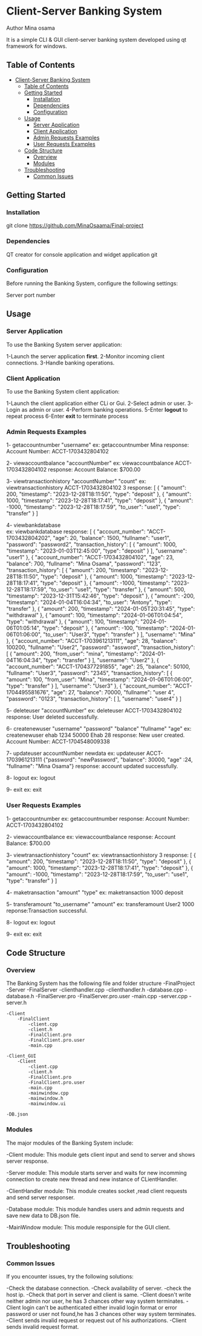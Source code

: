 # Client-Server Banking System

Author Mina osama

It is a simple CLI & GUI client-server banking system developed using qt framework for windows.

## Table of Contents

- [Client-Server Banking System](#client-server-banking-system)
  - [Table of Contents](#table-of-contents)
  - [Getting Started](#getting-started)
    - [Installation](#installation)
    - [Dependencies](#dependencies)
    - [Configuration](#configuration)
  - [Usage](#usage)
    - [Server Application](#server-application)
    - [Client Application](#client-application)
    - [Admin Requests Examples](#admin-requests-examples)
    - [User Requests Examples](#user-requests-examples)
  - [Code Structure](#code-structure)
    - [Overview](#overview)
    - [Modules](#modules)
  - [Troubleshooting](#troubleshooting)
    - [Common Issues](#common-issues)

## Getting Started

### Installation

git clone <https://github.com/MinaOsaama/Final-project>

### Dependencies

QT creator for console application and widget application
git

### Configuration

Before running the Banking System, configure the following settings:

Server port number

## Usage

### Server Application

To use the Banking System server application:

1-Launch the server application **first**.
2-Monitor incoming client connections.
3-Handle banking operations.

### Client Application

To use the Banking System client application:

1-Launch the client application either CLi or Gui.
2-Select admin or user.
3-Login as admin or user.
4-Perform banking operations.
5-Enter **logout** to repeat process
6-Enter **exit** to terminate process

### Admin Requests Examples

1- getaccountnumber "username"
    ex: getaccountnumber Mina
    response: Account Number: ACCT-1703432804102

2- viewaccountbalance "accountNumber"
    ex: viewaccountbalance ACCT-1703432804102
    response: Account Balance: $700.00

3- viewtransactionhistory "accountNumber" "count"
    ex: viewtransactionhistory ACCT-1703432804102 3
    response: [
    {
        "amount": 200,
        "timestamp": "2023-12-28T18:11:50",
        "type": "deposit"
    },
    {
        "amount": 1000,
        "timestamp": "2023-12-28T18:17:41",
        "type": "deposit"
    },
    {
        "amount": -1000,
        "timestamp": "2023-12-28T18:17:59",
        "to_user": "use1",
        "type": "transfer"
    }
]

4- viewbankdatabase  
    ex: viewbankdatabase
    response: [
    {
        "account_number": "ACCT-1703432804202",
        "age": 20,
        "balance": 1500,
        "fullname": "user1",
        "password": "password2",
        "transaction_history": [
            {
                "amount": 1000,
                "timestamp": "2023-01-03T12:45:00",
                "type": "deposit"
            }
        ],
        "username": "user1"
    },
    {
        "account_number": "ACCT-1703432804102",
        "age": 23,
        "balance": 700,
        "fullname": "Mina Osama",
        "password": "123",
        "transaction_history": [
            {
                "amount": 200,
                "timestamp": "2023-12-28T18:11:50",
                "type": "deposit"
            },
            {
                "amount": 1000,
                "timestamp": "2023-12-28T18:17:41",
                "type": "deposit"
            },
            {
                "amount": -1000,
                "timestamp": "2023-12-28T18:17:59",
                "to_user": "use1",
                "type": "transfer"
            },
            {
                "amount": 500,
                "timestamp": "2023-12-31T15:42:46",
                "type": "deposit"
            },
            {
                "amount": -200,
                "timestamp": "2024-01-04T16:04:34",
                "to_user": "Antony",
                "type": "transfer"
            },
            {
                "amount": 200,
                "timestamp": "2024-01-05T20:31:45",
                "type": "withdrawal"
            },
            {
                "amount": 100,
                "timestamp": "2024-01-06T01:04:54",
                "type": "withdrawal"
            },
            {
                "amount": 100,
                "timestamp": "2024-01-06T01:05:14",
                "type": "deposit"
            },
            {
                "amount": -100,
                "timestamp": "2024-01-06T01:06:00",
                "to_user": "User3",
                "type": "transfer"
            }
        ],
        "username": "Mina"
    },
    {
        "account_number": "ACCT-1703961213111",
        "age": 28,
        "balance": 100200,
        "fullname": "User2",
        "password": "assword",
        "transaction_history": [
            {
                "amount": 200,
                "from_user": "mina",
                "timestamp": "2024-01-04T16:04:34",
                "type": "transfer"
            }
        ],
        "username": "User2"
    },
    {
        "account_number": "ACCT-1704377291855",
        "age": 25,
        "balance": 50100,
        "fullname": "User3",
        "password": "2345",
        "transaction_history": [
            {
                "amount": 100,
                "from_user": "Mina",
                "timestamp": "2024-01-06T01:06:00",
                "type": "transfer"
            }
        ],
        "username": "User3"
    },
    {
        "account_number": "ACCT-1704495581676",
        "age": 27,
        "balance": 70000,
        "fullname": "user 4",
        "password": "0123",
        "transaction_history": [
        ],
        "username": "user4"
    }
]

5- deleteuser "accountNumber"
    ex: deleteuser ACCT-1703432804102
    response: User deleted successfully.

6- createnewuser "username" "password" "balance" "fullname" "age"
    ex: createnewuser ehab 1234 50000 Ehab 28
    response: New user created. Account Number: ACCT-1704548009338

7- updateuser accountNumber newdata
    ex: updateuser ACCT-1703961213111 {"password": "newPassword", "balance": 30000, "age" :24, "fullname": "Mina Osama"}
    response: account updated successfully.

8- logout
    ex: logout

9- exit
    ex: exit

### User Requests Examples

1- getaccountnumber
    ex: getaccountnumber
    response: Account Number: ACCT-1703432804102

2- viewaccountbalance
    ex: viewaccountbalance
    response: Account Balance: $700.00

3- viewtransactionhistory "count"
    ex: viewtransactionhistory  3
     response: [
    {
        "amount": 200,
        "timestamp": "2023-12-28T18:11:50",
        "type": "deposit"
    },
    {
        "amount": 1000,
        "timestamp": "2023-12-28T18:17:41",
        "type": "deposit"
    },
    {
        "amount": -1000,
        "timestamp": "2023-12-28T18:17:59",
        "to_user": "use1",
        "type": "transfer"
    }
]

4- maketransaction "amount" "type"
    ex: maketransaction 1000 deposit

5- transferamount "to_username" "amount"
    ex: transferamount User2 1000
    reponse:Transaction successful.

8- logout
    ex: logout

9- exit
    ex: exit

## Code Structure

### Overview

The Banking System has the following file and folder structure
-FinalProject
    -Server
        -FinalServer
            -clienthandler.cpp
            -clienthandler.h
            -database.cpp
            -database.h
            -FinalServer.pro
            -FinalServer.pro.user
            -main.cpp
            -server.cpp
            -server.h

    -Client
        -FinalClient
            -client.cpp
            -client.h
            -FinalClient.pro
            -FinalClient.pro.user
            -main.cpp

    -Client_GUI
        -Client
            -client.cpp
            -client.h
            -FinalClient.pro
            -FinalClient.pro.user
            -main.cpp
            -mainwindow.cpp
            -mainwindow.h
            -mainwindow.ui

    -DB.json

### Modules

The major modules of the Banking System include:

-Client module: This module gets client input and send to server and shows server response.

-Server module: This module starts server and waits for new incomming connection to create new thread and new instance of CLientHandler.

-ClientHandler module: This module creates socket ,read client requests and send server responser.

-Database module: This module handles users and admin requests and save new data to DB.json file.

-MainWindow module: This module responsiple for the GUI client.

## Troubleshooting

### Common Issues

If you encounter issues, try the following solutions:

-Check the database connection.
-Check availability of server.
-check the host ip.
-Check that port in server and client is same.
-Client doesn't write neither admin nor user, he has 3 chances other way system terminates.
-Client login can't be authenticated either invalid login format or error password or user not found,he has 3 chances other way system terminates.
-Client sends invalid request or request out of his authorizations.
-Client sends invalid request format.

